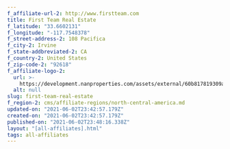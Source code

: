 ```yaml
---
f_affiliate-url-2: http://www.firstteam.com
title: First Team Real Estate
f_latitude: "33.6602131"
f_longitude: "-117.7548378"
f_street-address-2: 108 Pacifica­
f_city-2: Irvine­
f_state-addbreviated-2: CA­
f_country-2: United States
f_zip-code-2: "92618"
f_affiliate-logo-2:
  url: >-
    https://development.nanproperties.com/assets/external/60b817819309a154eaf045a4_6081e56a4a52ae7c37ea8f77_60785a537de0dc2e4b409b58_content_ft-cire_clr.png
  alt: null
slug: first-team-real-estate
f_region-2: cms/affiliate-regions/north-central-america.md
updated-on: "2021-06-02T23:42:57.179Z"
created-on: "2021-06-02T23:42:57.179Z"
published-on: "2021-06-02T23:48:16.338Z"
layout: "[all-affiliates].html"
tags: all-affiliates
---
```

